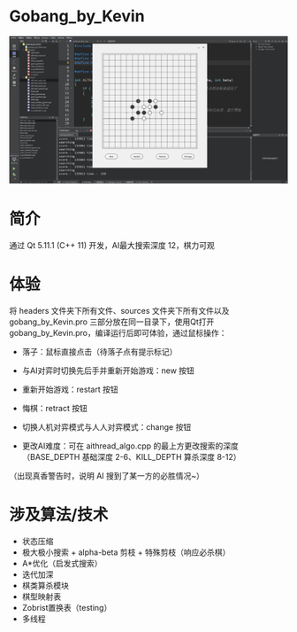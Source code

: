 # Gobang_by_Kevin

![截图](./images/screenshot.png)



# 简介

通过 Qt 5.11.1 (C++ 11) 开发，AI最大搜索深度 12，棋力可观



# 体验
将 headers 文件夹下所有文件、sources 文件夹下所有文件以及 gobang_by_Kevin.pro 三部分放在同一目录下，使用Qt打开 gobang_by_Kevin.pro，编译运行后即可体验，通过鼠标操作：
- 落子：鼠标直接点击（待落子点有提示标记）
- 与AI对弈时切换先后手并重新开始游戏：new 按钮
- 重新开始游戏：restart 按钮
- 悔棋：retract 按钮
- 切换人机对弈模式与人人对弈模式：change 按钮

- 更改AI难度：可在 aithread_algo.cpp 的最上方更改搜索的深度（BASE_DEPTH 基础深度 2-6、KILL_DEPTH 算杀深度 8-12）

（出现真香警告时，说明 AI 搜到了某一方的必胜情况~）



# 涉及算法/技术

- 状态压缩
- 极大极小搜索 + alpha-beta 剪枝 + 特殊剪枝（响应必杀棋）
- A*优化（启发式搜索）
- 迭代加深
- 棋类算杀模块
- 棋型映射表
- Zobrist置换表（testing）
- 多线程
